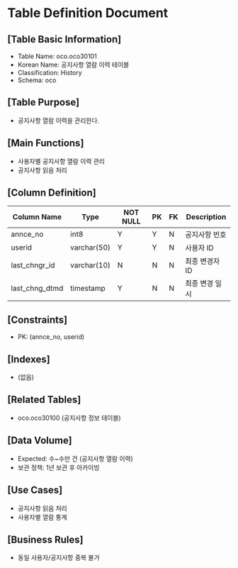 # Table Definition Document

## [Table Basic Information]
- Table Name: oco.oco30101
- Korean Name: 공지사항 열람 이력 테이블
- Classification: History
- Schema: oco

## [Table Purpose]
- 공지사항 열람 이력을 관리한다.

## [Main Functions]
- 사용자별 공지사항 열람 이력 관리
- 공지사항 읽음 처리

## [Column Definition]

| Column Name | Type | NOT NULL | PK | FK | Description |
|-------------|------|----------|----|----|-------------|
| annce_no | int8 | Y | Y | N | 공지사항 번호 |
| userid | varchar(50) | Y | Y | N | 사용자 ID |
| last_chngr_id | varchar(10) | N | N | N | 최종 변경자 ID |
| last_chng_dtmd | timestamp | Y | N | N | 최종 변경 일시 |

## [Constraints]
- PK: (annce_no, userid)

## [Indexes]
- (없음)

## [Related Tables]
- oco.oco30100 (공지사항 정보 테이블)

## [Data Volume]
- Expected: 수~수만 건 (공지사항 열람 이력)
- 보관 정책: 1년 보관 후 아카이빙

## [Use Cases]
- 공지사항 읽음 처리
- 사용자별 열람 통계

## [Business Rules]
- 동일 사용자/공지사항 중복 불가 